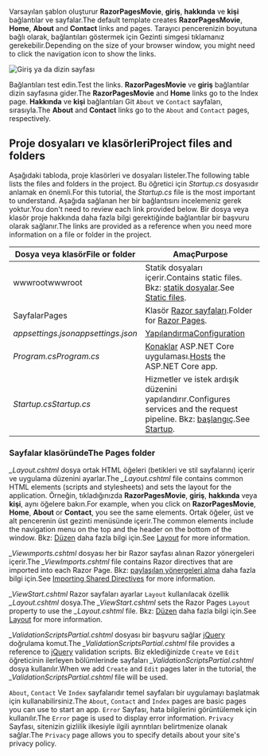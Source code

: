 <span data-ttu-id="4f036-101">Varsayılan şablon oluşturur **RazorPagesMovie**, **giriş**, **hakkında** ve **kişi** bağlantılar ve sayfalar.</span><span class="sxs-lookup"><span data-stu-id="4f036-101">The default template creates **RazorPagesMovie**, **Home**, **About** and **Contact** links and pages.</span></span> <span data-ttu-id="4f036-102">Tarayıcı pencerenizin boyutuna bağlı olarak, bağlantıları göstermek için Gezinti simgesi tıklamanız gerekebilir.</span><span class="sxs-lookup"><span data-stu-id="4f036-102">Depending on the size of your browser window, you might need to click the navigation icon to show the links.</span></span>

![Giriş ya da dizin sayfası](../../tutorials/razor-pages/razor-pages-start/_static/home2.png)

<span data-ttu-id="4f036-104">Bağlantıları test edin.</span><span class="sxs-lookup"><span data-stu-id="4f036-104">Test the links.</span></span> <span data-ttu-id="4f036-105">**RazorPagesMovie** ve **giriş** bağlantılar dizin sayfasına gider.</span><span class="sxs-lookup"><span data-stu-id="4f036-105">The **RazorPagesMovie** and **Home** links go to the Index page.</span></span> <span data-ttu-id="4f036-106">**Hakkında** ve **kişi** bağlantıları Git `About` ve `Contact` sayfaları, sırasıyla.</span><span class="sxs-lookup"><span data-stu-id="4f036-106">The **About** and **Contact** links go to the `About` and `Contact` pages, respectively.</span></span>

## <a name="project-files-and-folders"></a><span data-ttu-id="4f036-107">Proje dosyaları ve klasörleri</span><span class="sxs-lookup"><span data-stu-id="4f036-107">Project files and folders</span></span>

<span data-ttu-id="4f036-108">Aşağıdaki tabloda, proje klasörleri ve dosyaları listeler.</span><span class="sxs-lookup"><span data-stu-id="4f036-108">The following table lists the files and folders in the project.</span></span> <span data-ttu-id="4f036-109">Bu öğretici için *Startup.cs* dosyasıdır anlamak en önemli.</span><span class="sxs-lookup"><span data-stu-id="4f036-109">For this tutorial, the *Startup.cs* file is the most important to understand.</span></span> <span data-ttu-id="4f036-110">Aşağıda sağlanan her bir bağlantısını incelemeniz gerek yoktur.</span><span class="sxs-lookup"><span data-stu-id="4f036-110">You don't need to review each link provided below.</span></span> <span data-ttu-id="4f036-111">Bir dosya veya klasör proje hakkında daha fazla bilgi gerektiğinde bağlantılar bir başvuru olarak sağlanır.</span><span class="sxs-lookup"><span data-stu-id="4f036-111">The links are provided as a reference when you need more information on a file or folder in the project.</span></span>

| <span data-ttu-id="4f036-112">Dosya veya klasör</span><span class="sxs-lookup"><span data-stu-id="4f036-112">File or folder</span></span>              | <span data-ttu-id="4f036-113">Amaç</span><span class="sxs-lookup"><span data-stu-id="4f036-113">Purpose</span></span> |
| ----------------- | ------------ |
| <span data-ttu-id="4f036-114">wwwroot</span><span class="sxs-lookup"><span data-stu-id="4f036-114">wwwroot</span></span> | <span data-ttu-id="4f036-115">Statik dosyaları içerir.</span><span class="sxs-lookup"><span data-stu-id="4f036-115">Contains static files.</span></span> <span data-ttu-id="4f036-116">Bkz: [statik dosyalar](xref:fundamentals/static-files).</span><span class="sxs-lookup"><span data-stu-id="4f036-116">See [Static files](xref:fundamentals/static-files).</span></span> |
| <span data-ttu-id="4f036-117">Sayfalar</span><span class="sxs-lookup"><span data-stu-id="4f036-117">Pages</span></span> | <span data-ttu-id="4f036-118">Klasör [Razor sayfaları](xref:razor-pages/index).</span><span class="sxs-lookup"><span data-stu-id="4f036-118">Folder for [Razor Pages](xref:razor-pages/index).</span></span> |
| <span data-ttu-id="4f036-119">*appsettings.json*</span><span class="sxs-lookup"><span data-stu-id="4f036-119">*appsettings.json*</span></span> | [<span data-ttu-id="4f036-120">Yapılandırma</span><span class="sxs-lookup"><span data-stu-id="4f036-120">Configuration</span></span>](xref:fundamentals/configuration/index) |
| <span data-ttu-id="4f036-121">*Program.cs*</span><span class="sxs-lookup"><span data-stu-id="4f036-121">*Program.cs*</span></span> | <span data-ttu-id="4f036-122">[Konaklar](xref:fundamentals/index#host) ASP.NET Core uygulaması.</span><span class="sxs-lookup"><span data-stu-id="4f036-122">[Hosts](xref:fundamentals/index#host) the ASP.NET Core app.</span></span>|
| <span data-ttu-id="4f036-123">*Startup.cs*</span><span class="sxs-lookup"><span data-stu-id="4f036-123">*Startup.cs*</span></span> | <span data-ttu-id="4f036-124">Hizmetler ve istek ardışık düzenini yapılandırır.</span><span class="sxs-lookup"><span data-stu-id="4f036-124">Configures services and the request pipeline.</span></span> <span data-ttu-id="4f036-125">Bkz: [başlangıç](xref:fundamentals/startup).</span><span class="sxs-lookup"><span data-stu-id="4f036-125">See [Startup](xref:fundamentals/startup).</span></span>|

### <a name="the-pages-folder"></a><span data-ttu-id="4f036-126">Sayfalar klasöründe</span><span class="sxs-lookup"><span data-stu-id="4f036-126">The Pages folder</span></span>

<span data-ttu-id="4f036-127">*_Layout.cshtml* dosya ortak HTML öğeleri (betikleri ve stil sayfalarını) içerir ve uygulama düzenini ayarlar.</span><span class="sxs-lookup"><span data-stu-id="4f036-127">The *_Layout.cshtml* file contains common HTML elements (scripts and stylesheets) and sets the layout for the application.</span></span> <span data-ttu-id="4f036-128">Örneğin, tıkladığınızda **RazorPagesMovie**, **giriş**, **hakkında** veya **kişi**, aynı öğelere bakın.</span><span class="sxs-lookup"><span data-stu-id="4f036-128">For example, when you click on **RazorPagesMovie**, **Home**, **About** or **Contact**, you see the same elements.</span></span> <span data-ttu-id="4f036-129">Ortak öğeler, üst ve alt pencerenin üst gezinti menüsünde içerir.</span><span class="sxs-lookup"><span data-stu-id="4f036-129">The common elements include the navigation menu on the top and the header on the bottom of the window.</span></span> <span data-ttu-id="4f036-130">Bkz: [Düzen](xref:mvc/views/layout) daha fazla bilgi için.</span><span class="sxs-lookup"><span data-stu-id="4f036-130">See [Layout](xref:mvc/views/layout) for more information.</span></span>

<span data-ttu-id="4f036-131">*_Viewımports.cshtml* dosyası her bir Razor sayfası alınan Razor yönergeleri içerir.</span><span class="sxs-lookup"><span data-stu-id="4f036-131">The *_ViewImports.cshtml* file contains Razor directives that are imported into each Razor Page.</span></span> <span data-ttu-id="4f036-132">Bkz: [paylaşılan yönergeleri alma](xref:mvc/views/layout#importing-shared-directives) daha fazla bilgi için.</span><span class="sxs-lookup"><span data-stu-id="4f036-132">See [Importing Shared Directives](xref:mvc/views/layout#importing-shared-directives) for more information.</span></span>

<span data-ttu-id="4f036-133">*_ViewStart.cshtml* Razor sayfaları ayarlar `Layout` kullanılacak özellik *_Layout.cshtml* dosya.</span><span class="sxs-lookup"><span data-stu-id="4f036-133">The *_ViewStart.cshtml* sets the Razor Pages `Layout` property to use the *_Layout.cshtml* file.</span></span> <span data-ttu-id="4f036-134">Bkz: [Düzen](xref:mvc/views/layout) daha fazla bilgi için.</span><span class="sxs-lookup"><span data-stu-id="4f036-134">See [Layout](xref:mvc/views/layout) for more information.</span></span>

<span data-ttu-id="4f036-135">*_ValidationScriptsPartial.cshtml* dosyası bir başvuru sağlar [jQuery](https://jquery.com/) doğrulama komut.</span><span class="sxs-lookup"><span data-stu-id="4f036-135">The *_ValidationScriptsPartial.cshtml* file provides a reference to [jQuery](https://jquery.com/) validation scripts.</span></span> <span data-ttu-id="4f036-136">Biz eklediğinizde `Create` ve `Edit` öğreticinin ilerleyen bölümlerinde sayfaları *_ValidationScriptsPartial.cshtml* dosya kullanılır.</span><span class="sxs-lookup"><span data-stu-id="4f036-136">When we add `Create` and `Edit` pages later in the tutorial, the *_ValidationScriptsPartial.cshtml* file will be used.</span></span>

<span data-ttu-id="4f036-137">`About`, `Contact` Ve `Index` sayfalarıdır temel sayfaları bir uygulamayı başlatmak için kullanabilirsiniz.</span><span class="sxs-lookup"><span data-stu-id="4f036-137">The `About`, `Contact` and `Index` pages are basic pages you can use to start an app.</span></span> <span data-ttu-id="4f036-138">`Error` Sayfası, hata bilgilerini görüntülemek için kullanılır.</span><span class="sxs-lookup"><span data-stu-id="4f036-138">The `Error` page is used to display error information.</span></span> <span data-ttu-id="4f036-139">`Privacy` Sayfası, sitenizin gizlilik ilkesiyle ilgili ayrıntıları belirtmenize olanak sağlar.</span><span class="sxs-lookup"><span data-stu-id="4f036-139">The `Privacy` page allows you to specify details about your site's privacy policy.</span></span>
